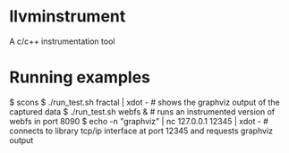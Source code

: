 llvminstrument
==============

A c/c++ instrumentation tool

Running examples
==============

$ scons
$ ./run_test.sh fractal | xdot -  # shows the graphviz output of the captured data
$ ./run_test.sh webfs &           # runs an instrumented version of webfs in port 8090
$ echo -n "graphviz" | nc 127.0.0.1 12345 | xdot - # connects to library tcp/ip interface at port 12345 and requests graphviz output


